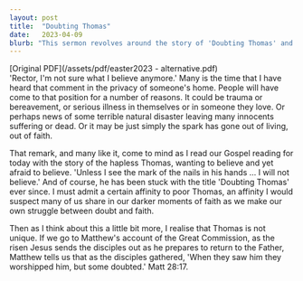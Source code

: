 ```yaml
---
layout: post
title:  "Doubting Thomas"
date:   2023-04-09
blurb: "This sermon revolves around the story of 'Doubting Thomas' and the struggle between doubt and faith. It discusses how people may question their beliefs due to various reasons, such as trauma, bereavement, or illness. The sermon emphasizes that doubt is a common part of faith, as even some of Jesus' disciples doubted him."
---
```

[Original PDF](/assets/pdf/easter2023 - alternative.pdf)    
'Rector, I'm not sure what I believe anymore.' Many is the time that I have heard that comment in the privacy of someone's home. People will have come to that position for a number of reasons. It could be trauma or bereavement, or serious illness in themselves or in someone they love. Or perhaps news of some terrible natural disaster leaving many innocents suffering or dead. Or it may be just simply the spark has gone out of living, out of faith.

That remark, and many like it, come to mind as I read our Gospel reading for today with the story of the hapless Thomas, wanting to believe and yet afraid to believe. 'Unless I see the mark of the nails in his hands … I will not believe.' And of course, he has been stuck with the title 'Doubting Thomas' ever since. I must admit a certain affinity to poor Thomas, an affinity I would suspect many of us share in our darker moments of faith as we make our own struggle between doubt and faith.

Then as I think about this a little bit more, I realise that Thomas is not unique. If we go to Matthew's account of the Great Commission, as the risen Jesus sends the disciples out as he prepares to return to the Father, Matthew tells us that as the disciples gathered, 'When they saw him they worshipped him, but some doubted.' Matt 28:17.
